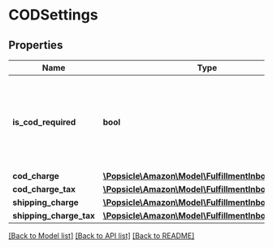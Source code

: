 # CODSettings

## Properties
Name | Type | Description | Notes
------------ | ------------- | ------------- | -------------
**is_cod_required** | **bool** | When true, this fulfillment order requires a COD (Cash On Delivery) payment. | 
**cod_charge** | [**\Popsicle\Amazon\Model\FulfillmentInbound\Money**](Money.md) |  | [optional] 
**cod_charge_tax** | [**\Popsicle\Amazon\Model\FulfillmentInbound\Money**](Money.md) |  | [optional] 
**shipping_charge** | [**\Popsicle\Amazon\Model\FulfillmentInbound\Money**](Money.md) |  | [optional] 
**shipping_charge_tax** | [**\Popsicle\Amazon\Model\FulfillmentInbound\Money**](Money.md) |  | [optional] 

[[Back to Model list]](../../README.md#documentation-for-models) [[Back to API list]](../../README.md#documentation-for-api-endpoints) [[Back to README]](../../README.md)

